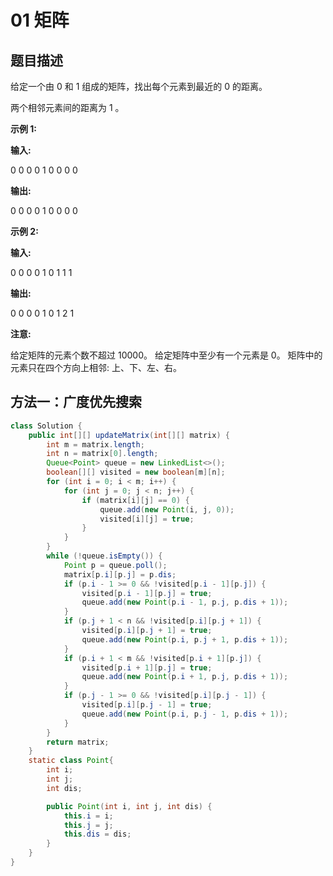 # 01 矩阵

## 题目描述

给定一个由 0 和 1 组成的矩阵，找出每个元素到最近的 0 的距离。

两个相邻元素间的距离为 1 。

**示例 1:**

**输入:**


0 0 0
0 1 0
0 0 0

**输出:**

0 0 0
0 1 0
0 0 0

**示例 2:**

**输入:**

0 0 0
0 1 0
1 1 1

**输出:**

0 0 0
0 1 0
1 2 1

**注意:**

给定矩阵的元素个数不超过 10000。
给定矩阵中至少有一个元素是 0。
矩阵中的元素只在四个方向上相邻: 上、下、左、右。

## 方法一：广度优先搜索

```java
class Solution {
    public int[][] updateMatrix(int[][] matrix) {
        int m = matrix.length;
        int n = matrix[0].length;
        Queue<Point> queue = new LinkedList<>();
        boolean[][] visited = new boolean[m][n];
        for (int i = 0; i < m; i++) {
            for (int j = 0; j < n; j++) {
                if (matrix[i][j] == 0) {
                    queue.add(new Point(i, j, 0));
                    visited[i][j] = true;
                }
            }
        }
        while (!queue.isEmpty()) {
            Point p = queue.poll();
            matrix[p.i][p.j] = p.dis;
            if (p.i - 1 >= 0 && !visited[p.i - 1][p.j]) {
                visited[p.i - 1][p.j] = true;
                queue.add(new Point(p.i - 1, p.j, p.dis + 1));
            }
            if (p.j + 1 < n && !visited[p.i][p.j + 1]) {
                visited[p.i][p.j + 1] = true;
                queue.add(new Point(p.i, p.j + 1, p.dis + 1));
            }
            if (p.i + 1 < m && !visited[p.i + 1][p.j]) {
                visited[p.i + 1][p.j] = true;
                queue.add(new Point(p.i + 1, p.j, p.dis + 1));
            }
            if (p.j - 1 >= 0 && !visited[p.i][p.j - 1]) {
                visited[p.i][p.j - 1] = true;
                queue.add(new Point(p.i, p.j - 1, p.dis + 1));
            }
        }
        return matrix;
    }
    static class Point{
        int i;
        int j;
        int dis;

        public Point(int i, int j, int dis) {
            this.i = i;
            this.j = j;
            this.dis = dis;
        }
    }
}
```